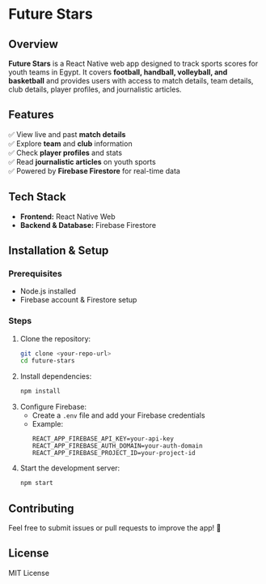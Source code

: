 # Future Stars

## Overview

**Future Stars** is a React Native web app designed to track sports scores for youth teams in Egypt. It covers **football, handball, volleyball, and basketball** and provides users with access to match details, team details, club details, player profiles, and journalistic articles.

## Features

✅ View live and past **match details**  
✅ Explore **team** and **club** information  
✅ Check **player profiles** and stats  
✅ Read **journalistic articles** on youth sports  
✅ Powered by **Firebase Firestore** for real-time data

## Tech Stack

- **Frontend:** React Native Web
- **Backend & Database:** Firebase Firestore

## Installation & Setup

### Prerequisites

- Node.js installed
- Firebase account & Firestore setup

### Steps

1. Clone the repository:
   ```sh
   git clone <your-repo-url>
   cd future-stars
   ```
2. Install dependencies:
   ```sh
   npm install
   ```
3. Configure Firebase:
   - Create a `.env` file and add your Firebase credentials
   - Example:
     ```env
     REACT_APP_FIREBASE_API_KEY=your-api-key
     REACT_APP_FIREBASE_AUTH_DOMAIN=your-auth-domain
     REACT_APP_FIREBASE_PROJECT_ID=your-project-id
     ```
4. Start the development server:
   ```sh
   npm start
   ```

## Contributing

Feel free to submit issues or pull requests to improve the app! 🚀

## License

MIT License
